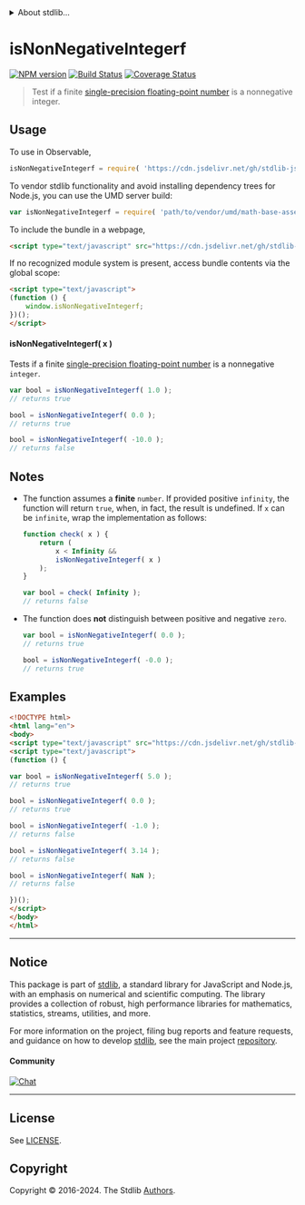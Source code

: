 <!--

@license Apache-2.0

Copyright (c) 2024 The Stdlib Authors.

Licensed under the Apache License, Version 2.0 (the "License");
you may not use this file except in compliance with the License.
You may obtain a copy of the License at

   http://www.apache.org/licenses/LICENSE-2.0

Unless required by applicable law or agreed to in writing, software
distributed under the License is distributed on an "AS IS" BASIS,
WITHOUT WARRANTIES OR CONDITIONS OF ANY KIND, either express or implied.
See the License for the specific language governing permissions and
limitations under the License.

-->


<details>
  <summary>
    About stdlib...
  </summary>
  <p>We believe in a future in which the web is a preferred environment for numerical computation. To help realize this future, we've built stdlib. stdlib is a standard library, with an emphasis on numerical and scientific computation, written in JavaScript (and C) for execution in browsers and in Node.js.</p>
  <p>The library is fully decomposable, being architected in such a way that you can swap out and mix and match APIs and functionality to cater to your exact preferences and use cases.</p>
  <p>When you use stdlib, you can be absolutely certain that you are using the most thorough, rigorous, well-written, studied, documented, tested, measured, and high-quality code out there.</p>
  <p>To join us in bringing numerical computing to the web, get started by checking us out on <a href="https://github.com/stdlib-js/stdlib">GitHub</a>, and please consider <a href="https://opencollective.com/stdlib">financially supporting stdlib</a>. We greatly appreciate your continued support!</p>
</details>

# isNonNegativeIntegerf

[![NPM version][npm-image]][npm-url] [![Build Status][test-image]][test-url] [![Coverage Status][coverage-image]][coverage-url] <!-- [![dependencies][dependencies-image]][dependencies-url] -->

> Test if a finite [single-precision floating-point number][ieee754] is a nonnegative integer.



<section class="usage">

## Usage

To use in Observable,

```javascript
isNonNegativeIntegerf = require( 'https://cdn.jsdelivr.net/gh/stdlib-js/math-base-assert-is-nonnegative-integerf@umd/browser.js' )
```

To vendor stdlib functionality and avoid installing dependency trees for Node.js, you can use the UMD server build:

```javascript
var isNonNegativeIntegerf = require( 'path/to/vendor/umd/math-base-assert-is-nonnegative-integerf/index.js' )
```

To include the bundle in a webpage,

```html
<script type="text/javascript" src="https://cdn.jsdelivr.net/gh/stdlib-js/math-base-assert-is-nonnegative-integerf@umd/browser.js"></script>
```

If no recognized module system is present, access bundle contents via the global scope:

```html
<script type="text/javascript">
(function () {
    window.isNonNegativeIntegerf;
})();
</script>
```

#### isNonNegativeIntegerf( x )

Tests if a finite [single-precision floating-point number][ieee754] is a nonnegative `integer`.

```javascript
var bool = isNonNegativeIntegerf( 1.0 );
// returns true

bool = isNonNegativeIntegerf( 0.0 );
// returns true

bool = isNonNegativeIntegerf( -10.0 );
// returns false
```

</section>

<!-- /.usage -->

<section class="notes">

## Notes

-   The function assumes a **finite** `number`. If provided positive `infinity`, the function will return `true`, when, in fact, the result is undefined. If `x` can be `infinite`, wrap the implementation as follows:

    ```javascript
    function check( x ) {
        return (
            x < Infinity &&
            isNonNegativeIntegerf( x )
        );
    }

    var bool = check( Infinity );
    // returns false
    ```

-   The function does **not** distinguish between positive and negative `zero`.

    ```javascript
    var bool = isNonNegativeIntegerf( 0.0 );
    // returns true

    bool = isNonNegativeIntegerf( -0.0 );
    // returns true
    ```

</section>

<!-- /.notes -->

<section class="examples">

## Examples

<!-- eslint no-undef: "error" -->

```html
<!DOCTYPE html>
<html lang="en">
<body>
<script type="text/javascript" src="https://cdn.jsdelivr.net/gh/stdlib-js/math-base-assert-is-nonnegative-integerf@umd/browser.js"></script>
<script type="text/javascript">
(function () {

var bool = isNonNegativeIntegerf( 5.0 );
// returns true

bool = isNonNegativeIntegerf( 0.0 );
// returns true

bool = isNonNegativeIntegerf( -1.0 );
// returns false

bool = isNonNegativeIntegerf( 3.14 );
// returns false

bool = isNonNegativeIntegerf( NaN );
// returns false

})();
</script>
</body>
</html>
```

</section>

<!-- /.examples -->

<!-- C interface documentation. -->



<!-- Section for related `stdlib` packages. Do not manually edit this section, as it is automatically populated. -->

<section class="related">

</section>

<!-- /.related -->

<!-- Section for all links. Make sure to keep an empty line after the `section` element and another before the `/section` close. -->


<section class="main-repo" >

* * *

## Notice

This package is part of [stdlib][stdlib], a standard library for JavaScript and Node.js, with an emphasis on numerical and scientific computing. The library provides a collection of robust, high performance libraries for mathematics, statistics, streams, utilities, and more.

For more information on the project, filing bug reports and feature requests, and guidance on how to develop [stdlib][stdlib], see the main project [repository][stdlib].

#### Community

[![Chat][chat-image]][chat-url]

---

## License

See [LICENSE][stdlib-license].


## Copyright

Copyright &copy; 2016-2024. The Stdlib [Authors][stdlib-authors].

</section>

<!-- /.stdlib -->

<!-- Section for all links. Make sure to keep an empty line after the `section` element and another before the `/section` close. -->

<section class="links">

[npm-image]: http://img.shields.io/npm/v/@stdlib/math-base-assert-is-nonnegative-integerf.svg
[npm-url]: https://npmjs.org/package/@stdlib/math-base-assert-is-nonnegative-integerf

[test-image]: https://github.com/stdlib-js/math-base-assert-is-nonnegative-integerf/actions/workflows/test.yml/badge.svg?branch=main
[test-url]: https://github.com/stdlib-js/math-base-assert-is-nonnegative-integerf/actions/workflows/test.yml?query=branch:main

[coverage-image]: https://img.shields.io/codecov/c/github/stdlib-js/math-base-assert-is-nonnegative-integerf/main.svg
[coverage-url]: https://codecov.io/github/stdlib-js/math-base-assert-is-nonnegative-integerf?branch=main

<!--

[dependencies-image]: https://img.shields.io/david/stdlib-js/math-base-assert-is-nonnegative-integerf.svg
[dependencies-url]: https://david-dm.org/stdlib-js/math-base-assert-is-nonnegative-integerf/main

-->

[chat-image]: https://img.shields.io/gitter/room/stdlib-js/stdlib.svg
[chat-url]: https://app.gitter.im/#/room/#stdlib-js_stdlib:gitter.im

[stdlib]: https://github.com/stdlib-js/stdlib

[stdlib-authors]: https://github.com/stdlib-js/stdlib/graphs/contributors

[umd]: https://github.com/umdjs/umd
[es-module]: https://developer.mozilla.org/en-US/docs/Web/JavaScript/Guide/Modules

[deno-url]: https://github.com/stdlib-js/math-base-assert-is-nonnegative-integerf/tree/deno
[deno-readme]: https://github.com/stdlib-js/math-base-assert-is-nonnegative-integerf/blob/deno/README.md
[umd-url]: https://github.com/stdlib-js/math-base-assert-is-nonnegative-integerf/tree/umd
[umd-readme]: https://github.com/stdlib-js/math-base-assert-is-nonnegative-integerf/blob/umd/README.md
[esm-url]: https://github.com/stdlib-js/math-base-assert-is-nonnegative-integerf/tree/esm
[esm-readme]: https://github.com/stdlib-js/math-base-assert-is-nonnegative-integerf/blob/esm/README.md
[branches-url]: https://github.com/stdlib-js/math-base-assert-is-nonnegative-integerf/blob/main/branches.md

[stdlib-license]: https://raw.githubusercontent.com/stdlib-js/math-base-assert-is-nonnegative-integerf/main/LICENSE

[ieee754]: https://en.wikipedia.org/wiki/IEEE_754-1985

<!-- <related-links> -->

<!-- </related-links> -->

</section>

<!-- /.links -->
